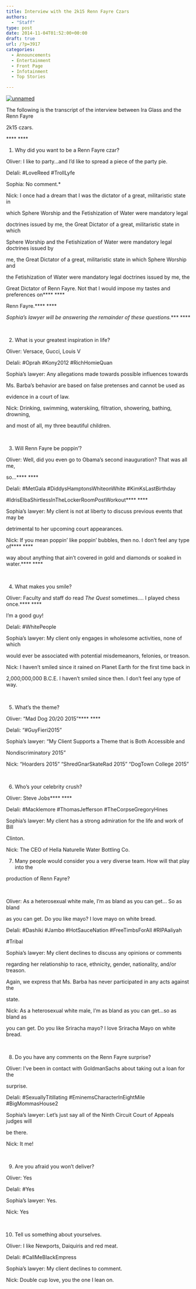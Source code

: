 ```yaml
---
title: Interview with the 2k15 Renn Fayre Czars
authors: 
  - "Staff"
type: post
date: 2014-11-04T01:52:00+00:00
draft: true
url: /?p=3917
categories:
  - Announcements
  - Entertainment
  - Front Page
  - Infotainment
  - Top Stories

---
```

[<img class="aligncenter wp-image-3920" src="https://i2.wp.com/www.reedquest.org/wp-content/uploads/2014/11/unnamed.jpg?resize=650%2C434" alt="unnamed" data-recalc-dims="1" />][1]

The following is the transcript of the interview between Ira Glass and the Renn Fayre

2k15 czars.

**** ****

  1. Why did you want to be a Renn Fayre czar?

Oliver: I like to party&#8230;and I&#8217;d like to spread a piece of the party pie.

Delali: #LoveReed #TrollLyfe

Sophia: No comment.*

Nick: I once had a dream that I was the dictator of a great, militaristic state in

which Sphere Worship and the Fetishization of Water were mandatory legal

doctrines issued by me, the Great Dictator of a great, militaristic state in which

Sphere Worship and the Fetishization of Water were mandatory legal doctrines issued by

me, the Great Dictator of a great, militaristic state in which Sphere Worship and

the Fetishization of Water were mandatory legal doctrines issued by me, the

Great Dictator of Renn Fayre. Not that I would impose my tastes and preferences on**** ****

Renn Fayre.**** ****

*Sophia&#8217;s lawyer will be answering the remainder of these questions.**** ****

&nbsp;

<ol start="2">
  <li>
    What is your greatest inspiration in life?
  </li>
</ol>

Oliver: Versace, Gucci, Louis V

Delali: #Oprah #Kony2012 #RichHomieQuan

Sophia&#8217;s lawyer: Any allegations made towards possible influences towards

Ms. Barba&#8217;s behavior are based on false pretenses and cannot be used as

evidence in a court of law.

Nick: Drinking, swimming, waterskiing, filtration, showering, bathing, drowning,

and most of all, my three beautiful children.

&nbsp;

<ol start="3">
  <li>
    Will Renn Fayre be poppin&#8217;?
  </li>
</ol>

Oliver: Well, did you even go to Obama&#8217;s second inauguration? That was all me,

so&#8230;**** ****

Delali: #MetGala #DiddysHamptonsWhiteonWhite #KimKsLastBirthday

#IdrisElbaShirtlessInTheLockerRoomPostWorkout**** ****

Sophia&#8217;s lawyer: My client is not at liberty to discuss previous events that may be

detrimental to her upcoming court appearances.

Nick: If you mean poppin&#8217; like poppin&#8217; bubbles, then no. I don&#8217;t feel any type of**** ****

way about anything that ain&#8217;t covered in gold and diamonds or soaked in water.**** ****

&nbsp;

<ol start="4">
  <li>
    What makes you smile?
  </li>
</ol>

Oliver: Faculty and staff do read _The Quest_ sometimes&#8230;. I played chess once.**** ****

I&#8217;m a good guy!

Delali: #WhitePeople

Sophia&#8217;s lawyer: My client only engages in wholesome activities, none of which

would ever be associated with potential misdemeanors, felonies, or treason.

Nick: I haven&#8217;t smiled since it rained on Planet Earth for the first time back in

2,000,000,000 B.C.E. I haven&#8217;t smiled since then. I don&#8217;t feel any type of way.

&nbsp;

<ol start="5">
  <li>
    What&#8217;s the theme?
  </li>
</ol>

Oliver: &#8220;Mad Dog 20/20 2015&#8221;**** ****

Delali: &#8220;#GuyFieri2015&#8221;

Sophia&#8217;s lawyer: &#8220;My Client Supports a Theme that is Both Accessible and

Nondiscriminatory 2015&#8221;

Nick: &#8220;Hoarders 2015&#8221; &#8220;ShredGnarSkateRad 2015&#8221; &#8220;DogTown College 2015&#8221;

&nbsp;

<ol start="6">
  <li>
    Who&#8217;s your celebrity crush?<strong><strong> </strong></strong>
  </li>
</ol>

Oliver: Steve Jobs**** ****

Delali: #Macklemore #ThomasJefferson #TheCorpseGregoryHines

Sophia&#8217;s lawyer: My client has a strong admiration for the life and work of Bill

Clinton.

Nick: The CEO of Hella Naturelle Water Bottling Co.

<ol start="7">
  <li>
    Many people would consider you a very diverse team. How will that play into the
  </li>
</ol>

production of Renn Fayre?

&nbsp;

Oliver: As a heterosexual white male, I&#8217;m as bland as you can get… So as bland

as you can get. Do you like mayo? I love mayo on white bread.

Delali: #Dashiki #Jambo #HotSauceNation #FreeTimbsForAll #RIPAaliyah

#Tribal

Sophia&#8217;s lawyer: My client declines to discuss any opinions or comments

regarding her relationship to race, ethnicity, gender, nationality, and/or treason.

Again, we express that Ms. Barba has never participated in any acts against the

state.

Nick: As a heterosexual white male, I&#8217;m as bland as you can get&#8230;so as bland as

you can get. Do you like Sriracha mayo? I love Sriracha Mayo on white bread.

&nbsp;

<ol start="8">
  <li>
    Do you have any comments on the Renn Fayre surprise?
  </li>
</ol>

Oliver: I&#8217;ve been in contact with Goldman­Sachs about taking out a loan for the

surprise.

Delali: #SexuallyTitillating #EminemsCharacterInEightMile #BigMommasHouse2

Sophia&#8217;s lawyer: Let&#8217;s just say all of the Ninth Circuit Court of Appeals judges will

be there.

Nick: It me!

&nbsp;

<ol start="9">
  <li>
    Are you afraid you won&#8217;t deliver?
  </li>
</ol>

Oliver: Yes

Delali: #Yes

Sophia&#8217;s lawyer: Yes.

Nick: Yes

&nbsp;

10. Tell us something about yourselves.

Oliver: I like Newports, Daiquiris and red meat.

Delali: #CallMeBlackEmpress

Sophia&#8217;s lawyer: My client declines to comment.

Nick: Double cup love, you the one I lean on.

&nbsp;

 [1]: https://i2.wp.com/www.reedquest.org/wp-content/uploads/2014/11/unnamed.jpg